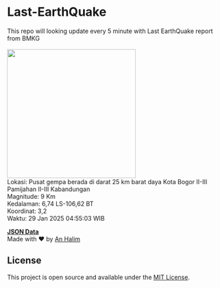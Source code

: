 # Last-EarthQuake
This repo will looking update every 5 minute with Last EarthQuake report from BMKG
<br>
<br>
<img src="undefined" width="300"/>
<br>
Lokasi: Pusat gempa berada di darat 25 km barat daya Kota Bogor  II-III Pamijahan II-III Kabandungan <br>
Magnitude: 9 Km <br>
Kedalaman: 6,74 LS-106,62 BT <br>
Koordinat: 3,2 <br>
Waktu: 29 Jan 2025 04:55:03 WIB <br>

<a href="./data/data.json">**JSON Data**</a>
<br>
Made with ❤️ by <a href="https://github.com/an-halim">An Halim</a>
## License

This project is open source and available under the [MIT License](LICENSE).
